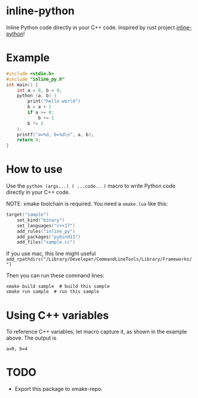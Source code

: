 # inline-python
Inline Python code directly in your C++ code.
Inspired by rust project [inline-python](https://docs.rs/inline-python/latest/inline_python/)!

# Example
```C++
#include <stdio.h>
#include "inline_py.h"
int main() {
    int a = 0, b = 0;
    python (a, b) (
        print("hello world") 
        b = a + 1 
        if a >= 0:
            b += 1 
        b *= 2 
    );
    printf("a=%d, b=%d\n", a, b);
    return 0;
}
```

# How to use
Use the `python (args...) ( ...code...)` macro to write Python code directly in your C++ code.

NOTE: xmake toolchain is required. You need a `xmake.lua` like this:
```lua
target("sample")
    set_kind("binary")
    set_languages("c++17")
    add_rules("inline_py")
    add_packages("pybind11")
    add_files("sample.cc")
```
If you use mac, this line might useful `add_rpathdirs("/Library/Developer/CommandLineTools/Library/Frameworks/")`


Then you can run these command lines:
```shell
xmake build sample  # build this sample
xmake run sample  # run this sample
```

# Using C++ variables
To reference C++ variables, let macro capture it, as shown in the example above. The output is
```shell
a=0, b=4
```

# TODO

- Export this package to xmake-repo.
